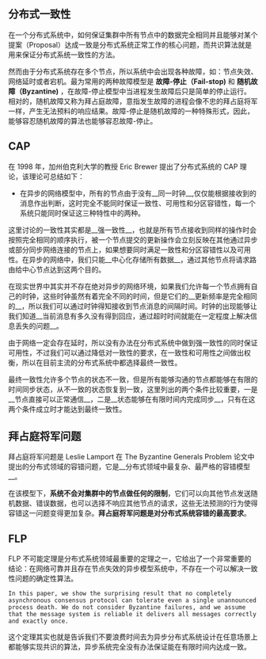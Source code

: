 ## 分布式一致性

在一个分布式系统中，如何保证集群中所有节点中的数据完全相同并且能够对某个提案（Proposal）达成一致是分布式系统正常工作的核心问题，而共识算法就是用来保证分布式系统一致性的方法。

然而由于分布式系统存在多个节点，所以系统中会出现各种故障，如：节点失效、网络延时或者宕机。最为常用的两种故障模型是 __故障-停止（Fail-stop)__ 和  __随机故障（Byzantine)__ ，在故障-停止模型中当进程发生故障后只是简单的停止运行。相对的，随机故障又称为拜占庭故障，意指发生故障的进程会像不忠的拜占庭将军一样，产生无法预料的响应结果。故障-停止是随机故障的一种特殊形式，因此，能够容忍随机故障的算法也能够容忍故障-停止。

## CAP

在 1998 年，加州伯克利大学的教授 Eric Brewer 提出了分布式系统的 CAP 理论，该理论可总结如下：


* 在异步的网络模型中，所有的节点由于没有__同一时钟__,仅仅能根据接收到的消息作出判断，这时完全不能同时保证一致性、可用性和分区容错性，每一个系统只能同时保证这三种特性中的两种。

这里讨论的一致性其实都是__强一致性__，也就是所有节点接收到同样的操作时会按照完全相同的顺序执行，被一个节点提交的更新操作会立刻反映在其他通过异步或部分同步网络连接的节点上，如果想要同时满足一致性和分区容错性以及可用性。在异步的网络中，我们只能__中心化存储所有数据__，通过其他节点将请求路由给中心节点达到这两个目的。

在现实世界中其实并不存在绝对异步的网络环境，如果我们允许每一个节点拥有自己的时钟，这些时钟虽然有着完全不同的时间，但是它们的__更新频率是完全相同的__，所以我们可以通过时钟得知接收到节点消息的间隔时间。时钟的出现能够让我们知道__当前消息有多久没有得到回应，通过超时时间就能在一定程度上解决信息丢失的问题__。

由于网络一定会存在延时，所以没有办法在分布式系统中做到强一致性的同时保证可用性，不过我们可以通过降低对一致性的要求，在一致性和可用性之间做出权衡，所以在目前主流的分布式系统中都选择最终一致性。

最终一致性允许多个节点的状态不一致，但是所有能够沟通的节点都能够在有限的时间同步状态，从不一致的状态恢复到一致，这里列出的两个条件比较重要，一是__节点直接可以正常通信__，二是__状态能够在有限时间内完成同步__，只有在这两个条件成立时才能达到最终一致性。



## 拜占庭将军问题

拜占庭将军问题是 Leslie Lamport 在 The Byzantine Generals Problem 论文中提出的分布式领域的容错问题，它是__分布式领域中最复杂、最严格的容错模型__。

在该模型下，__系统不会对集群中的节点做任何的限制__，它们可以向其他节点发送随机数据、错误数据，也可以选择不响应其他节点的请求，这些无法预测的行为使得容错这一问题变得更加复杂。__拜占庭将军问题是对分布式系统容错的最高要求__。


## FLP

FLP 不可能定理是分布式系统领域最重要的定理之一，它给出了一个非常重要的结论：在网络可靠并且存在节点失效的异步模型系统中，不存在一个可以解决一致性问题的确定性算法。

```
In this paper, we show the surprising result that no completely asynchronous consensus protocol can tolerate even a single unannounced process death. We do not consider Byzantine failures, and we assume that the message system is reliable it delivers all messages correctly and exactly once.

```

这个定理其实也就是告诉我们不要浪费时间去为异步分布式系统设计在任意场景上都能够实现共识的算法，异步系统完全没有办法保证能在有限时间内达成一致。





















































